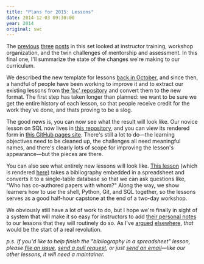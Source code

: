 ```yaml
---
title: "Plans for 2015: Lessons"
date: 2014-12-03 09:30:00
year: 2014
original: swc
---
```

<p>
  The <a href="{{site.baseurl}}/blog/2014/12/plans-for-2015-instructor-training.html">previous</a>
  <a href="{{site.baseurl}}/blog/2014/12/plans-for-2015-workshop-organization.html">three</a>
  <a href="{{site.baseurl}}/blog/2014/12/plans-for-2015-mentorship-and-assessment.html">posts</a>
  in this set looked at instructor training,
  workshop organization,
  and the twin challenges of mentorship and assessment.
  In this final one,
  I'll summarize the state of the changes we're making to our curriculum.
</p>
<p>
  We described the new template for lessons
  <a href="{{site.baseurl}}/blog/2014/10/new-lesson-template-v2.html">back in October</a>,
  and since then,
  a handful of people have been working to improve it
  and to extract our existing lessons from
  <a href="{{site.github_url}}/bc">the 'bc' repository</a>
  and convert them to the new format.
  The first step has taken longer than planned:
  we want to be sure we get the entire history of each lesson,
  so that people receive credit for the work they've done,
  and thats proving to be a slog.
</p>
<p>
  The good news is,
  you can now see what the result will look like.
  Our novice lesson on SQL now lives in <a href="{{site.github_url}}/sql-novice-survey">this repository</a>,
  and you can view its rendered form in <a href="http://swcarpentry.github.io/sql-novice-survey/">this GitHub pages site</a>.
  There's still a lot to do&mdash;the learning objectives need to be cleaned up,
  the challenges all need meaningful names,
  and there's clearly lots of scope for improving the lesson's appearance&mdash;but
  the pieces are there.
</p>
<p>
  You can also see what entirely new lessons will look like.
  <a href="{{site.github_url}}/capstone-novice-spreadsheet-biblio">This lesson</a>
  (which is rendered <a href="http://swcarpentry.github.io/capstone-novice-spreadsheet-biblio/index.html">here</a>)
  takes a bibliography embedded in a spreadsheet
  and converts it to a single-table database
  so that we can ask questions like, "Who has co-authored papers with whom?"
  Along the way,
  we show learners how to use the shell, Python, Git, and SQL together,
  so the lessons serves as a good half-hour capstone at the end of a two-day workshop.
</p>
<p>
  We obviously still have a lot of work to do,
  but I hope we're finally in sight of a system that will make it so easy for instructors
  to add <a href="https://twitter.com/drclimate/status/539279488660430848">their personal notes</a> to our lessons
  that they will routinely do so.
  As I've <a href="http://third-bit.com/2013/05/01/merging-is-the-real-revolution.html">argued</a>
  <a href="http://third-bit.com/2014/10/27/shuttleworth.html">elsewhere</a>,
  <em>that</em> would be the start of a real revolution.
</p>
<p>
  <em>
    p.s.
    If you'd like to help finish the "bibliography in a spreadsheet" lesson,
    please <a href="{{site.github_url}}/capstone-novice-spreadsheet-biblio/issues">file an issue</a>,
    <a href="{{site.github_url}}/capstone-novice-spreadsheet-biblio/pulls">send a pull request</a>,
    or just <a href="{{page.contact}}">send an email</a>&mdash;like our other lessons,
    it will need a maintainer.
  </em>
</p>
